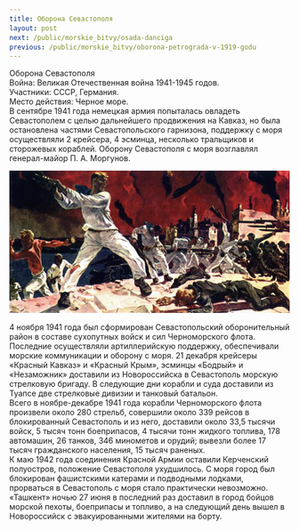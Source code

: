 ```yaml
---
title: Оборона Севастополя
layout: post
next: /public/morskie_bitvy/osada-danciga
previous: /public/morskie_bitvy/oborona-petrograda-v-1919-godu
---
```


Оборона Севастополя  
Война: Великая Отечественная война 1941-1945 годов.  
Участники: СССР, Германия.  
Место действия: Черное море.  
В сентябре 1941 года немецкая армия попыталась овладеть Севастополем с целью дальнейшего продвижения на Кавказ, но была остановлена частями Севастопольского гарнизона, поддержку с моря осуществляли 2 крейсера, 4 эсминца, несколько тральщиков и сторожевых кораблей. Оборону Севастополя с моря возглавлял генерал-майор П. А. Моргунов.  
  

![](/assets/img/Oborona_Sevastopolya.gif)  

  
4 ноября 1941 года был сформирован Севастопольский оборонительный район в составе сухопутных войск и сил Черноморского флота. Последние осуществляли артиллерийскую поддержку, обеспечивали морские коммуникации и оборону с моря. 21 декабря крейсеры «Красный Кавказ» и «Красный Крым», эсминцы «Бодрый» и «Незаможник» доставили из Новороссийска в Севастополь морскую стрелковую бригаду. В следующие дни корабли и суда доставили из Туапсе две стрелковые дивизии и танковый батальон.  
Всего в ноябре-декабре 1941 года корабли Черноморского флота произвели около 280 стрельб, совершили около 339 рейсов в блокированный Севастополь и из него, доставили около 33,5 тысячи войск, 5 тысяч тонн боеприпасов, 4 тысячи тонн жидкого топлива, 178 автомашин, 26 танков, 346 минометов и орудий; вывезли более 17 тысяч гражданского населения, 15 тысяч раненых.   
К маю 1942 года соединения Красной Армии оставили Керченский полуостров, положение Севастополя ухудшилось. С моря город был блокирован фашистскими катерами и подводными лодками, прорваться в Севастополь с моря стало практически невозможно. «Ташкент» ночью 27 июня в последний раз доставил в город бойцов морской пехоты, боеприпасы и топливо, а на следующий день вышел в Новороссийск с эвакуированными жителями на борту.